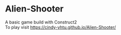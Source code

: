 # Alien-Shooter
A basic game build with Construct2   
To play visit https://cindy-yhtu.github.io/Alien-Shooter/
